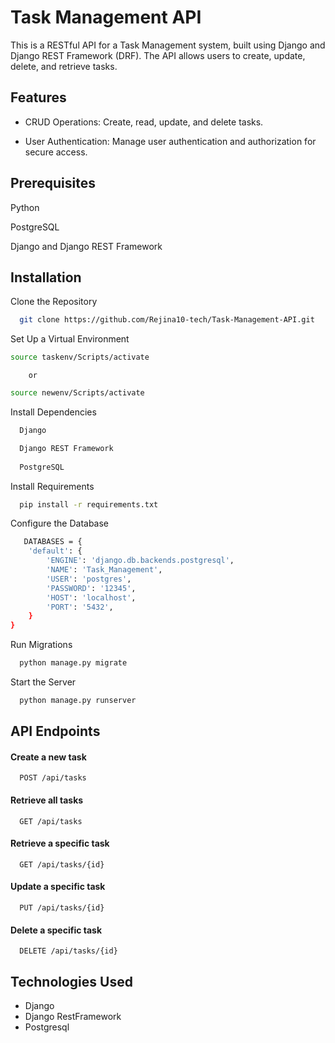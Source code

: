 
# Task Management API

This is a RESTful API for a Task Management system, built using Django and Django REST Framework (DRF). 
The API allows users to create, update, delete, and retrieve tasks.



## Features
- CRUD Operations: Create, read, update, and delete tasks.

- User Authentication: Manage user authentication and authorization for secure access.

## Prerequisites
Python

PostgreSQL 

Django and Django REST Framework

## Installation

Clone the Repository

```bash
  git clone https://github.com/Rejina10-tech/Task-Management-API.git
```

Set Up a Virtual Environment

```bash
source taskenv/Scripts/activate 
```
        or
```bash
source newenv/Scripts/activate 
```

Install Dependencies
```bash
  Django

  Django REST Framework 
  
  PostgreSQL 
```
Install Requirements
```bash
  pip install -r requirements.txt
```

Configure the Database
```bash
   DATABASES = {
    'default': {
        'ENGINE': 'django.db.backends.postgresql',
        'NAME': 'Task_Management',
        'USER': 'postgres',
        'PASSWORD': '12345',
        'HOST': 'localhost', 
        'PORT': '5432', 
    }
}

```
Run Migrations
```bash
  python manage.py migrate
  ```

Start the Server
```bash
  python manage.py runserver
  ```
  



    
## API Endpoints

#### Create a new task

```http
  POST /api/tasks
```



#### Retrieve all tasks

```http
  GET /api/tasks
```

#### Retrieve a specific task
```http
  GET /api/tasks/{id}
```

#### Update a specific task
```http
  PUT /api/tasks/{id}
```

#### Delete a specific task
```http
  DELETE /api/tasks/{id}
```






## Technologies Used

 - Django
 - Django RestFramework
 - Postgresql

